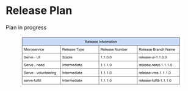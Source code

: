 # Release Plan

Plan in progress



<figure><img src="../.gitbook/assets/image.png" alt=""><figcaption></figcaption></figure>
